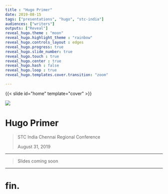 ```yaml
---
title : "Hugo Primer"
date: 2019-08-15
tags: ["presentations", "hugo", "stc-india"]
audiences: ["writers"]
outputs: ["Reveal"]
reveal_hugo.theme : "moon"
reveal_hugo.highlight_theme : "rainbow"
reveal_hugo.controls_layout : edges
reveal_hugo.progress: true
reveal_hugo.slide_number: true
reveal_hugo.touch : true
reveal_hugo.center : true
reveal_hugo.hash : false
reveal_hugo.loop : true
reveal_hugo.templates.cover.transition: "zoom"

---
```


{{< slide id="home" template="cover" >}}

![](/images/hugo.png)

# Hugo Primer

> STC India Chennai Regional Conference
> 
> August 31, 2019
<!--
[<svg xmlns="http://www.w3.org/2000/svg" width="24" height="24" viewBox="0 0 24 24" fill="none" stroke="currentColor" stroke-width="2" stroke-linecap="round" stroke-linejoin="round"><path d="M12 1a3 3 0 0 0-3 3v8a3 3 0 0 0 6 0V4a3 3 0 0 0-3-3z" />  <path d="M19 10v2a7 7 0 0 1-14 0v-2" /> <line x1="12" y1="19" x2="12" y2="23" /> <line x1="8" y1="23" x2="16" y2="23" /></svg> Talk](/talks/stc-india-31082019/)
-->

---

 > Slides coming soon

---

# fin.